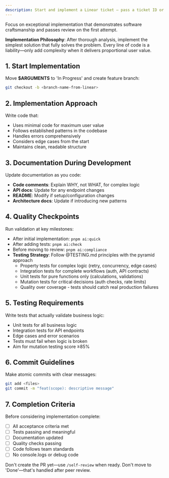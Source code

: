 ```yaml
---
description: Start and implement a Linear ticket — pass a ticket ID or leave blank to let Claude infer it
---
```


<!--
If $ARGUMENTS is blank, infer the ticket ID.
If it can't be inferred, ask the user to supply one and stop.
-->

<!--
Note: Run /analyze-ticket first for complex tickets requiring discovery
-->

Focus on exceptional implementation that demonstrates software craftsmanship and passes review on the first attempt.

**Implementation Philosophy**: After thorough analysis, implement the simplest solution that fully solves the problem. Every line of code is a liability—only add complexity when it delivers proportional user value.

## 1. Start Implementation

Move **$ARGUMENTS** to 'In Progress' and create feature branch:

```bash
git checkout -b <branch-name-from-linear>
```

## 2. Implementation Approach

Write code that:

- Uses minimal code for maximum user value
- Follows established patterns in the codebase
- Handles errors comprehensively
- Considers edge cases from the start
- Maintains clean, readable structure

## 3. Documentation During Development

Update documentation as you code:

- **Code comments**: Explain WHY, not WHAT, for complex logic
- **API docs**: Update for any endpoint changes
- **README**: Modify if setup/configuration changes
- **Architecture docs**: Update if introducing new patterns

## 4. Quality Checkpoints

Run validation at key milestones:

- After initial implementation: `pnpm ai:quick`
- After adding tests: `pnpm ai:check`
- Before moving to review: `pnpm ai:compliance`
- **Testing Strategy**: Follow @TESTING.md principles with the pyramid approach
  - Property tests for complex logic (retry, concurrency, edge cases)
  - Integration tests for complete workflows (auth, API contracts)
  - Unit tests for pure functions only (calculations, validations)
  - Mutation tests for critical decisions (auth checks, rate limits)
  - Quality over coverage - tests should catch real production failures

## 5. Testing Requirements

Write tests that actually validate business logic:

- Unit tests for all business logic
- Integration tests for API endpoints
- Edge cases and error scenarios
- Tests must fail when logic is broken
- Aim for mutation testing score ≥85%

## 6. Commit Guidelines

Make atomic commits with clear messages:

```bash
git add <files>
git commit -m "feat(scope): descriptive message"
```

## 7. Completion Criteria

Before considering implementation complete:

- [ ] All acceptance criteria met
- [ ] Tests passing and meaningful
- [ ] Documentation updated
- [ ] Quality checks passing
- [ ] Code follows team standards
- [ ] No console.logs or debug code

Don't create the PR yet—use `/self-review` when ready.
Don't move to 'Done'—that's handled after peer review.

